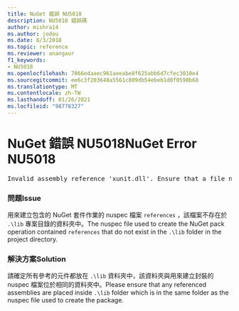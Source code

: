 ```yaml
---
title: NuGet 錯誤 NU5018
description: NU5018 錯誤碼
author: mishra14
ms.author: jodou
ms.date: 8/3/2018
ms.topic: reference
ms.reviewer: anangaur
f1_keywords:
- NU5018
ms.openlocfilehash: 7066edaaec961aeeabe8f625abb6d7cfec3010e4
ms.sourcegitcommit: ee6c3f203648a5561c809db54ebeb1d0f0598b68
ms.translationtype: MT
ms.contentlocale: zh-TW
ms.lasthandoff: 01/26/2021
ms.locfileid: "98778327"
---
```

# <a name="nuget-error-nu5018"></a><span data-ttu-id="2c30a-103">NuGet 錯誤 NU5018</span><span class="sxs-lookup"><span data-stu-id="2c30a-103">NuGet Error NU5018</span></span>
<pre>Invalid assembly reference 'xunit.dll'. Ensure that a file named 'xunit.dll' exists in the lib directory.</pre>

### <a name="issue"></a><span data-ttu-id="2c30a-104">問題</span><span class="sxs-lookup"><span data-stu-id="2c30a-104">Issue</span></span>

<span data-ttu-id="2c30a-105">用來建立包含的 NuGet 套件作業的 nuspec 檔案 `references` ，該檔案不存在於 `.\lib` 專案目錄的資料夾中。</span><span class="sxs-lookup"><span data-stu-id="2c30a-105">The nuspec file used to create the NuGet pack operation contained `references` that do not exist in the `.\lib` folder in the project directory.</span></span>


### <a name="solution"></a><span data-ttu-id="2c30a-106">解決方案</span><span class="sxs-lookup"><span data-stu-id="2c30a-106">Solution</span></span>

<span data-ttu-id="2c30a-107">請確定所有參考的元件都放在 `.\lib` 資料夾中，該資料夾與用來建立封裝的 nuspec 檔案位於相同的資料夾中。</span><span class="sxs-lookup"><span data-stu-id="2c30a-107">Please ensure that any referenced assemblies are placed inside `.\lib` folder which is in the same folder as the nuspec file used to create the package.</span></span>

